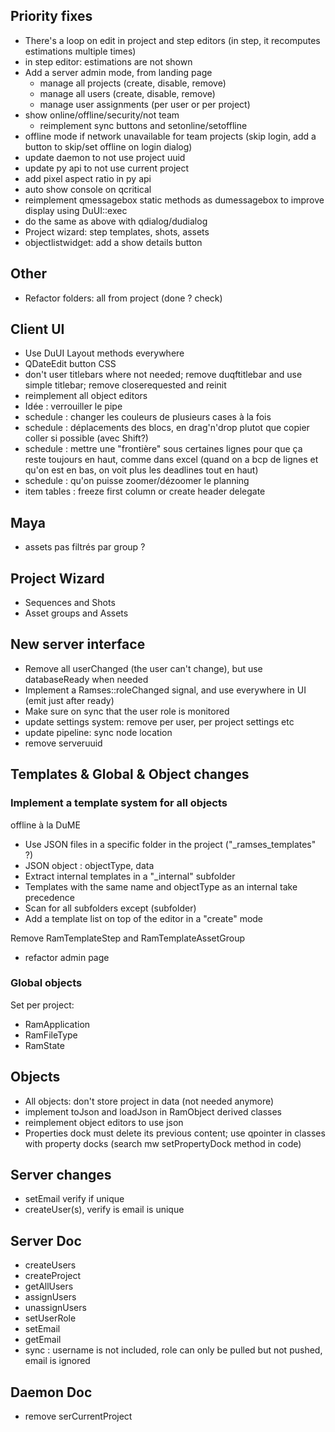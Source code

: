 ## Priority fixes

- There's a loop on edit in project and step editors (in step, it recomputes estimations multiple times)
- in step editor: estimations are not shown
- Add a server admin mode, from landing page
    - manage all projects (create, disable, remove)
    - manage all users (create, disable, remove)
    - manage user assignments (per user or per project)
- show online/offline/security/not team
    - reimplement sync buttons and setonline/setoffline
- offline mode if network unavailable for team projects (skip login, add a button to skip/set offline on login dialog)
- update daemon to not use project uuid
- update py api to not use current project
- add pixel aspect ratio in py api
- auto show console on qcritical
- reimplement qmessagebox static methods as dumessagebox to improve display using DuUI::exec
- do the same as above with qdialog/dudialog
- Project wizard: step templates, shots, assets
- objectlistwidget: add a show details button

## Other

- Refactor folders: all from project (done ? check)

## Client UI

- Use DuUI Layout methods everywhere
- QDateEdit button CSS
- don't user titlebars where not needed; remove duqftitlebar and use simple titlebar; remove closerequested and reinit
- reimplement all object editors
- Idée : verrouiller le pipe
- schedule : changer les couleurs de plusieurs cases à la fois
- schedule : déplacements des blocs, en drag'n'drop plutot que copier coller si possible (avec Shift?)
- schedule : mettre une "frontière" sous certaines lignes pour que ça reste toujours en haut, comme dans excel (quand on a bcp de lignes et qu'on est en bas, on voit plus les deadlines tout en haut)
- schedule : qu'on puisse zoomer/dézoomer le planning
- item tables : freeze first column or create header delegate

## Maya

- assets pas filtrés par group ?

## Project Wizard

- Sequences and Shots
- Asset groups and Assets

## New server interface

- Remove all userChanged (the user can't change), but use databaseReady when needed
- Implement a Ramses::roleChanged signal, and use everywhere in UI (emit just after ready)
- Make sure on sync that the user role is monitored
- update settings system: remove per user, per project settings etc
- update pipeline: sync node location
- remove serveruuid

## Templates & Global & Object changes

### Implement a template system for all objects

offline à la DuME

- Use JSON files in a specific folder in the project ("_ramses_templates" ?)
- JSON object : objectType, data
- Extract internal templates in a "_internal" subfolder
- Templates with the same name and objectType as an internal take precedence
- Scan for all subfolders except (subfolder)
- Add a template list on top of the editor in a "create" mode

Remove RamTemplateStep and RamTemplateAssetGroup

- refactor admin page

### Global objects

Set per project:

- RamApplication
- RamFileType
- RamState

## Objects

- All objects: don't store project in data (not needed anymore)
- implement toJson and loadJson in RamObject derived classes
- reimplement object editors to use json
- Properties dock must delete its previous content; use qpointer in classes with property docks (search mw setPropertyDock method in code)

## Server changes

- setEmail verify if unique
- createUser(s), verify is email is unique

## Server Doc

- createUsers
- createProject
- getAllUsers
- assignUsers
- unassignUsers
- setUserRole
- setEmail
- getEmail
- sync : username is not included, role can only be pulled but not pushed, email is ignored

## Daemon Doc

- remove serCurrentProject
